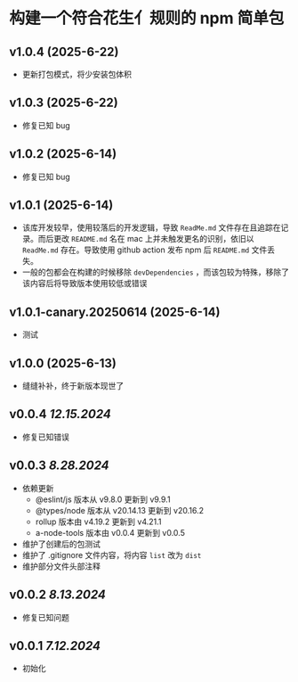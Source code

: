 # 构建一个符合花生亻规则的 npm 简单包

## v1.0.4 (2025-6-22)

- 更新打包模式，将少安装包体积

## v1.0.3 (2025-6-22)

- 修复已知 bug

## v1.0.2 (2025-6-14)

- 修复已知 bug

## v1.0.1 (2025-6-14)

- 该库开发较早，使用较落后的开发逻辑，导致 `ReadMe.md` 文件存在且追踪在记录。而后更改 `README.md` 名在 mac 上并未触发更名的识别，依旧以 `ReadMe.md` 存在。导致使用 github action 发布 npm 后 `README.md` 文件丢失。
- 一般的包都会在构建的时候移除 `devDependencies` ，而该包较为特殊，移除了该内容后将导致版本使用较低或错误

## v1.0.1-canary.20250614 (2025-6-14)

- 测试

## v1.0.0 (2025-6-13)

- 缝缝补补，终于新版本现世了

## v0.0.4 _12.15.2024_

- 修复已知错误

## v0.0.3 _8.28.2024_

- 依赖更新
  - @eslint/js 版本从 v9.8.0 更新到 v9.9.1
  - @types/node 版本从 v20.14.13 更新到 v20.16.2
  - rollup 版本由 v4.19.2 更新到 v4.21.1
  - a-node-tools 版本由 v0.0.4 更新到 v0.0.5
- 维护了创建后的包测试
- 维护了 .gitignore 文件内容，将内容 `list` 改为 `dist`
- 维护部分文件头部注释

## v0.0.2 _8.13.2024_

- 修复已知问题

## v0.0.1 _7.12.2024_

- 初始化
